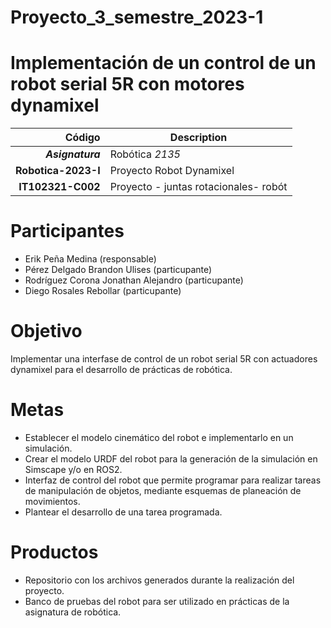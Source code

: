 # Proyecto_3_semestre_2023-1
# Implementación de un control de un robot serial 5R con motores dynamixel

| Código | Description |
| ------:| ----------- |
| ***Asignatura*** | Robótica *2135* | 
| **Robotica-2023-I**  | Proyecto Robot Dynamixel |
| **IT102321-C002** | Proyecto - juntas rotacionales- robót  |

# Participantes
- Erik Peña Medina (responsable)
- Pérez Delgado Brandon Ulises (particupante)
- Rodríguez Corona Jonathan Alejandro (particupante)
- Diego Rosales Rebollar (particupante)

# Objetivo
Implementar una interfase de control de un robot serial 5R con actuadores dynamixel para el desarrollo de prácticas de robótica.

# Metas
- Establecer el modelo cinemático del robot e implementarlo en un simulación.
- Crear el modelo URDF del robot para la generación de la simulación en Simscape y/o en ROS2.
- Interfaz de control del robot que permite programar para realizar tareas de manipulación de objetos, mediante esquemas de planeación de movimientos.
- Plantear el desarrollo de una tarea programada.

# Productos
- Repositorio con los archivos generados durante la realización del proyecto.
- Banco de pruebas del robot para ser utilizado en prácticas de la asignatura de robótica.






